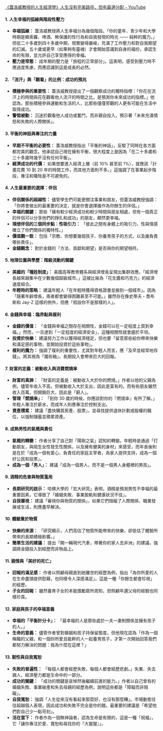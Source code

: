 [《蓋洛威教授的人生經濟學》人生沒有完美路徑，但有最適分配 - YouTube](https://www.youtube.com/watch?v=tH4s1ATSWBE)
#### 1. 人生幸福的弧線與階段性壓力

- **幸福弧線：** 蓋洛威教授將人生幸福分為幾個階段。「你的童年、青少年和大學時期是韓索羅、啤酒、無保護的性行為和自我發現的時光 —— 純粹的魔力。」但從二十多歲到四十多歲中期，現實變得嚴峻，充滿了工作壓力和對自我期望的幻滅。五十歲或更早（如果夠有靈魂）才會開始意識到自身的福份，承認生命的有限，並允許自己享受應得的幸福。
- **壓力是常態：** 成年期的壓力是「旅程的正常部分」。這表明，感受到壓力時不應過度焦慮，而應認識到這是成長的必然。

#### 2. 「流汗」與「觀看」的比例：成功的預兆

- **積極參與的重要性：** 蓋洛威教授提出了一個觀察成功的獨特指標：「你花在流汗上的時間與花在觀看他人流汗的時間之比，是預測你未來成功的指標。」他認為，那些積極參與運動和生活的人，比那些僅僅旁觀的人更有可能在生活中取得成功。
- **警惕被動：** 沉迷於觀看他人成功或奮鬥，而非親自投入，預示著「未來充滿憤怒和失敗的人際關係」。

#### 3. 平衡的神話與專注的力量

- **早期不平衡的必要性：** 蓋洛威教授指出「平衡的神話」，反駁了同時在各方面都完美的觀念。他承認自己現在擁有平衡，很大程度上是因為「在二十多歲和三十多歲時幾乎沒有任何平衡」。
- **經濟成功的代價：** 如果想要進入經濟上層（前 10% 甚至前 1%），就應該「計畫花費 10 到 20 年的時間工作，而其他方面則不多。」這強調了在事業起步階段，專注和犧牲是不可避免的。

#### 4. 人生最重要的選擇：伴侶

- **伴侶關係的超越性：** 儘管學生們可能更關注事業和朋友，但蓋洛威教授強調：「你將會做出的最重要的決定，就是你會選擇誰作為你餘生的伴侶。」
- **幸福的關鍵：** 那些「擁有較少經濟成功和較少時間與朋友相處，但有一個真正的伴侶可以分享他們的掙扎和成功」的朋友，顯然更幸福。
- **理想伴侶的三個同步點：性吸引力：** 「彼此之間有身體上的吸引力，性與情感確立了你們關係的獨特性。」
- **價值觀一致：** 包括「宗教、你想要幾個孩子、你養育孩子的方式，以及誰負責哪些責任」。
- **金錢觀念：** 對於金錢的「方法、貢獻和期望」是否與你的期望相符。

#### 5. 地理位置與學歷：階級流動的關鍵

- **美國的「種姓制度」：** 美國高等教育體系與經濟增長呈現出集群效應。「經濟增長越來越集中在少數幾個超級城市。」這被比喻為「花生醬和巧克力」的經濟速度組合。
- **年輕時的策略：** 建議年輕人「在年輕時獲得資格證書並搬到一個城市」。因為「隨著年齡增長，兩者都會變得困難甚至不可能。」雖然存在像史蒂夫・喬布斯和 Jay-Z 這樣的例外，但應「假設你不是那樣的人」。

#### 6. 金錢與幸福：臨界點與複利

- **金錢的價值：** 「金錢與幸福之間存在相關性，金錢可以在一定程度上買到幸福。」然而，一旦達到「一定程度的經濟安全」，這種相關性就會趨於平坦。
- **投資於快樂：** 建議努力工作以獲得經濟穩定，但也要「留意那些給你帶來快樂和滿足感的事物，並開始投資於這些事物」。
- **複利的魔力：** 強調了複利的重要性，尤其對年輕人而言，應「及早並經常地存錢」。將其視為「魔術箱」，長期投入會帶來巨大的回報。

#### 7. 財富的定義：被動收入與消費燃燒率

- **財富的真諦：** 「財富的定義是：被動收入大於你的燃燒。」作者以他的父親為例，儘管年收入不高，但被動收入大於支出，因此是富有的。而有些朋友雖然收入百萬，但開銷巨大，因此是「窮人」。
- **管理「燃燒率」：** 「到你 30 歲的時候，你應該對你的『燃燒率』有所了解。」年輕人專注於薪水，而成年人則應專注於控制支出。
- **資產積累：** 建議「盡快購買房產、股票」，並尋找提供退休計劃或股權的職位，以強制儲蓄並積累資產。

#### 8. 成熟男性的氣概與責任

- **氣概的轉變：** 作者分享了自己對「陽剛之氣」認知的轉變。年輕時是通過「打動朋友，與陌生女性發生性關係，以及擁有健美的身材」來感受，而年長後則是在於「成為一個有愛心、負責任的家庭主宰者，為家人提供支持，成為一個好公民和投票」。
- **成為一個「男人」：** 建議「成為一個男人，而不是一個男人身體裡的男孩」。

#### 9. 酒精的危害與物質濫用

- **長期研究的啟示：** 哈佛大學的「宏大研究」表明，酒精是預測男性不幸福的最重要因素，它導致了「婚姻失敗、事業脫軌和健康狀況不佳」。
- **自我審視：** 建議「審視你與物質的關係」，如果它們阻礙了人際關係、職業發展或生活，則應盡早解決。

#### 10. 體驗重於物質

- **快樂的來源：** 「研究顯示，人們高估了物質所能帶來的快樂，卻低估了體驗所帶來的長期積極影響。」
- **簡單生活的建議：** 提出「開一輛現代汽車，帶著你的家人去非洲」的建議，強調將金錢投入到經歷而非物品上。

#### 11. 親情與「美好的死亡」

- **回報的滿足感：** 作者以照顧母親直到她離世的經歷為例，指出「為你所愛的人在生命盡頭提供慰藉，也同樣令人深感滿足」。這是一種「你餘生都會珍視」的經歷。
- **子女的回報：** 雖然養育子女的本能獎勵眾所周知，但照顧年邁父母的經驗也同樣珍貴。

#### 12. 家庭與孩子的幸福意義

- **幸福的「平衡計分卡」：** 「最幸福的人是那些處於一夫一妻制關係並擁有孩子的人。」
- **生命的意義：** 儘管作者曾對婚姻和孩子持保留態度，但他現在認為「作為一個稱職的父親，和一個你所愛且能幹的人一起養育孩子，才第一次開始回答我們都努力解決的問題：我為什麼在這裡？」

#### 13. 韌性與自我寬恕

- **失敗的普遍性：** 「每個人都會經歷失敗，每個人都會經歷悲劇。」失業、失去親人、經濟壓力都是生命中的一部分。
- **成功的關鍵：** 「成功的關鍵是哀悼然後繼續前進的能力。」作者以自己曾有的婚姻失敗、事業破產和失去母親的經歷為例，說明這些都是「障礙而非阻礙」。
- **自我寬恕：** 強調「人生從來沒有看起來那麼好，也沒有那麼糟」。市場動態往往超越個人表現，因此成功和失敗不完全是你的錯。最重要的建議是「希望他們對自己少一點苛刻」。
- **活在當下：** 作者作為一個無神論者，認為生命是有限的，這是一種「祝福」，它「讓你專注於愛、寬恕和尋找你的『大猩猩』」。
